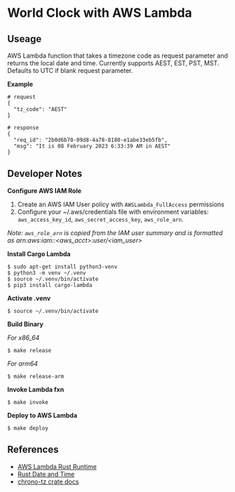 # World Clock with AWS Lambda

## Useage

AWS Lambda function that takes a timezone code as request parameter and returns the local date and time. Currently supports AEST, EST, PST, MST. Defaults to UTC if blank request parameter.

**Example**

```
# request
{
  "tz_code": "AEST"
}

# response
{
  "req_id": "2b0d6b70-09d8-4a78-8180-e1abe33eb5fb",
  "msg": "It is 08 February 2023 6:33:39 AM in AEST"
}
```

## Developer Notes

**Configure AWS IAM Role**

1. Create an AWS IAM User policy with `AWSLambda_FullAccess` permissions
2. Configure your ~/.aws/credentials file with environment variables: `aws_access_key_id`, `aws_secret_access_key`, `aws_role_arn`. 

*Note: `aws_role_arn` is copied from the IAM user summary and is formatted as arn:aws:iam::<aws_acct>:user/<iam_user>*

**Install Cargo Lambda**

```
$ sudo apt-get install python3-venv
$ python3 -m venv ~/.venv
$ source ~/.venv/bin/activate
$ pip3 install cargo-lambda
```

**Activate .venv** 
```
$ source ~/.venv/bin/activate
```

**Build Binary**

*For x86_64*

```
$ make release
```

*For arm64*

```
$ make release-arm
```

**Invoke Lambda fxn**
```
$ make invoke
```

**Deploy to AWS Lambda**
```
$ make deploy
```

## References

* [AWS Lambda Rust Runtime](https://github.com/awslabs/aws-lambda-rust-runtime)
* [Rust Date and Time](https://rust-lang-nursery.github.io/rust-cookbook/datetime.html)
* [chrono-tz crate docs](https://crates.io/crates/chrono-tz)